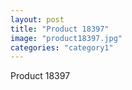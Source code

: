 ```yaml
---
layout: post
title: "Product 18397"
image: "product18397.jpg"
categories: "category1"
---
```

Product 18397

